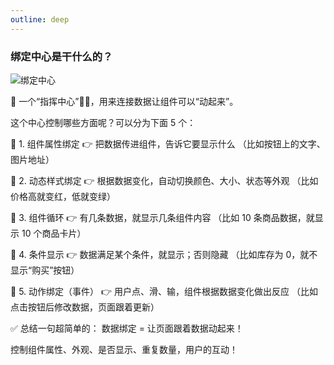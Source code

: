 ```yaml
---
outline: deep
---
```


### 绑定中心是干什么的？

![](/public/compoents/bind-center.png "绑定中心")

🧠 一个“指挥中心”👨‍✈️，用来连接数据让组件可以“动起来”。

这个中心控制哪些方面呢？可以分为下面 5 个：

🔹 1. 组件属性绑定
👉 把数据传进组件，告诉它要显示什么
（比如按钮上的文字、图片地址）

🔹 2. 动态样式绑定
👉 根据数据变化，自动切换颜色、大小、状态等外观
（比如价格高就变红，低就变绿）

🔹 3. 组件循环
👉 有几条数据，就显示几条组件内容
（比如 10 条商品数据，就显示 10 个商品卡片）

🔹 4. 条件显示
👉 数据满足某个条件，就显示；否则隐藏
（比如库存为 0，就不显示“购买”按钮）

🔹 5. 动作绑定（事件）
👉 用户点、滑、输，组件根据数据变化做出反应
（比如点击按钮后修改数据，页面跟着更新）

✅ 总结一句超简单的：
数据绑定 = 让页面跟着数据动起来！

控制组件属性、外观、是否显示、重复数量，用户的互动！
